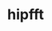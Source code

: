 ---
title: "hipfft"
layout: cache
categories: [package, develop]
meta: {"compilers": ["gcc@=11.4.0", "gcc@=13.2.0"], "num_specs": 18, "num_specs_by_stack": {"e4s": 9, "ml-linux-x86_64-rocm": 9, "root": 18}, "oss": ["ubuntu22.04", "ubuntu24.04"], "platforms": ["linux"], "stacks": ["e4s", "ml-linux-x86_64-rocm", "root"], "targets": ["x86_64_v3"], "versions": ["6.1.2", "6.3.1", "6.3.2"]}
spec_details: [{"compiler": "gcc@=11.4.0", "hash": "njtdeq4hk3lyge6rb36gogpoamspyn3g", "os": "ubuntu22.04", "platform": "linux", "size": "-", "stacks": ["e4s", "root"], "tarball": "https://binaries.spack.io/develop/build_cache/linux-ubuntu22.04-x86_64_v3/gcc-11.4.0/hipfft-6.3.1/linux-ubuntu22.04-x86_64_v3-gcc-11.4.0-hipfft-6.3.1-njtdeq4hk3lyge6rb36gogpoamspyn3g.spack", "target": "x86_64_v3", "variants": ["amdgpu_target=auto", "~asan", "build_system=cmake", "build_type=Release", "~cuda", "generator=make", "~ipo", "+rocm"], "versions": ["6.3.1"]}, {"compiler": "gcc@=11.4.0", "hash": "2jdytneaf4cx3svblimvvsuzkb5ftnqe", "os": "ubuntu22.04", "platform": "linux", "size": "-", "stacks": ["e4s", "root"], "tarball": "https://binaries.spack.io/develop/build_cache/linux-ubuntu22.04-x86_64_v3/gcc-11.4.0/hipfft-6.3.2/linux-ubuntu22.04-x86_64_v3-gcc-11.4.0-hipfft-6.3.2-2jdytneaf4cx3svblimvvsuzkb5ftnqe.spack", "target": "x86_64_v3", "variants": ["amdgpu_target=auto", "~asan", "build_system=cmake", "build_type=Release", "~cuda", "generator=make", "~ipo", "+rocm"], "versions": ["6.3.2"]}, {"compiler": "gcc@=11.4.0", "hash": "jf4luoertm57o7pszvgrgeixrybo45dx", "os": "ubuntu22.04", "platform": "linux", "size": "-", "stacks": ["e4s", "root"], "tarball": "https://binaries.spack.io/develop/build_cache/linux-ubuntu22.04-x86_64_v3/gcc-11.4.0/hipfft-6.3.2/linux-ubuntu22.04-x86_64_v3-gcc-11.4.0-hipfft-6.3.2-jf4luoertm57o7pszvgrgeixrybo45dx.spack", "target": "x86_64_v3", "variants": ["amdgpu_target=auto", "~asan", "build_system=cmake", "build_type=Release", "~cuda", "generator=make", "~ipo", "+rocm"], "versions": ["6.3.2"]}, {"compiler": "gcc@=11.4.0", "hash": "scc5dlvvzwacxzm6bm5sn6tjzowfdrvu", "os": "ubuntu22.04", "platform": "linux", "size": "-", "stacks": ["e4s", "root"], "tarball": "https://binaries.spack.io/develop/build_cache/linux-ubuntu22.04-x86_64_v3/gcc-11.4.0/hipfft-6.3.2/linux-ubuntu22.04-x86_64_v3-gcc-11.4.0-hipfft-6.3.2-scc5dlvvzwacxzm6bm5sn6tjzowfdrvu.spack", "target": "x86_64_v3", "variants": ["amdgpu_target=auto", "~asan", "build_system=cmake", "build_type=Release", "~cuda", "generator=make", "~ipo", "+rocm"], "versions": ["6.3.2"]}, {"compiler": "gcc@=11.4.0", "hash": "wlvk2w6zbz4bpvzn2kn64gfgcjoinpbk", "os": "ubuntu22.04", "platform": "linux", "size": "-", "stacks": ["e4s", "root"], "tarball": "https://binaries.spack.io/develop/build_cache/linux-ubuntu22.04-x86_64_v3/gcc-11.4.0/hipfft-6.3.1/linux-ubuntu22.04-x86_64_v3-gcc-11.4.0-hipfft-6.3.1-wlvk2w6zbz4bpvzn2kn64gfgcjoinpbk.spack", "target": "x86_64_v3", "variants": ["amdgpu_target=auto", "~asan", "build_system=cmake", "build_type=Release", "~cuda", "generator=make", "~ipo", "+rocm"], "versions": ["6.3.1"]}, {"compiler": "gcc@=11.4.0", "hash": "qeybqaa5kuavxjtrscdav222le4uba4a", "os": "ubuntu22.04", "platform": "linux", "size": "-", "stacks": ["e4s", "root"], "tarball": "https://binaries.spack.io/develop/build_cache/linux-ubuntu22.04-x86_64_v3/gcc-11.4.0/hipfft-6.3.2/linux-ubuntu22.04-x86_64_v3-gcc-11.4.0-hipfft-6.3.2-qeybqaa5kuavxjtrscdav222le4uba4a.spack", "target": "x86_64_v3", "variants": ["amdgpu_target=auto", "~asan", "build_system=cmake", "build_type=Release", "~cuda", "generator=make", "~ipo", "+rocm"], "versions": ["6.3.2"]}, {"compiler": "gcc@=11.4.0", "hash": "7venkvm24ajt4bku477d3c5aa3s6zw5b", "os": "ubuntu22.04", "platform": "linux", "size": "-", "stacks": ["e4s", "root"], "tarball": "https://binaries.spack.io/develop/build_cache/linux-ubuntu22.04-x86_64_v3/gcc-11.4.0/hipfft-6.3.1/linux-ubuntu22.04-x86_64_v3-gcc-11.4.0-hipfft-6.3.1-7venkvm24ajt4bku477d3c5aa3s6zw5b.spack", "target": "x86_64_v3", "variants": ["amdgpu_target=auto", "~asan", "build_system=cmake", "build_type=Release", "~cuda", "generator=make", "~ipo", "+rocm"], "versions": ["6.3.1"]}, {"compiler": "gcc@=11.4.0", "hash": "it2vwfois3jebq6gmli3f4fcobvrmy5q", "os": "ubuntu22.04", "platform": "linux", "size": "-", "stacks": ["e4s", "root"], "tarball": "https://binaries.spack.io/develop/build_cache/linux-ubuntu22.04-x86_64_v3/gcc-11.4.0/hipfft-6.3.1/linux-ubuntu22.04-x86_64_v3-gcc-11.4.0-hipfft-6.3.1-it2vwfois3jebq6gmli3f4fcobvrmy5q.spack", "target": "x86_64_v3", "variants": ["amdgpu_target=auto", "~asan", "build_system=cmake", "build_type=Release", "~cuda", "generator=make", "~ipo", "+rocm"], "versions": ["6.3.1"]}, {"compiler": "gcc@=11.4.0", "hash": "76bkncz5opnmjkobnl4j3gt4y52lmoot", "os": "ubuntu22.04", "platform": "linux", "size": "-", "stacks": ["e4s", "root"], "tarball": "https://binaries.spack.io/develop/build_cache/linux-ubuntu22.04-x86_64_v3/gcc-11.4.0/hipfft-6.3.1/linux-ubuntu22.04-x86_64_v3-gcc-11.4.0-hipfft-6.3.1-76bkncz5opnmjkobnl4j3gt4y52lmoot.spack", "target": "x86_64_v3", "variants": ["amdgpu_target=auto", "~asan", "build_system=cmake", "build_type=Release", "~cuda", "generator=make", "~ipo", "+rocm"], "versions": ["6.3.1"]}, {"compiler": "gcc@=13.2.0", "hash": "2ftw7z3yfjwkgwu4e7sadugxqqs7naml", "os": "ubuntu24.04", "platform": "linux", "size": "-", "stacks": ["ml-linux-x86_64-rocm", "root"], "tarball": "https://binaries.spack.io/develop/build_cache/linux-ubuntu24.04-x86_64_v3/gcc-13.2.0/hipfft-6.1.2/linux-ubuntu24.04-x86_64_v3-gcc-13.2.0-hipfft-6.1.2-2ftw7z3yfjwkgwu4e7sadugxqqs7naml.spack", "target": "x86_64_v3", "variants": ["amdgpu_target=gfx90a", "~asan", "build_system=cmake", "build_type=Release", "~cuda", "generator=make", "~ipo", "+rocm"], "versions": ["6.1.2"]}, {"compiler": "gcc@=13.2.0", "hash": "4vuuovpuscrybandhg5bxyliio7rsm2i", "os": "ubuntu24.04", "platform": "linux", "size": "-", "stacks": ["ml-linux-x86_64-rocm", "root"], "tarball": "https://binaries.spack.io/develop/build_cache/linux-ubuntu24.04-x86_64_v3/gcc-13.2.0/hipfft-6.1.2/linux-ubuntu24.04-x86_64_v3-gcc-13.2.0-hipfft-6.1.2-4vuuovpuscrybandhg5bxyliio7rsm2i.spack", "target": "x86_64_v3", "variants": ["amdgpu_target=gfx90a", "~asan", "build_system=cmake", "build_type=Release", "~cuda", "generator=make", "~ipo", "+rocm"], "versions": ["6.1.2"]}, {"compiler": "gcc@=13.2.0", "hash": "kwonrjkvhppykzr5mzyuceuyxe5uyr3t", "os": "ubuntu24.04", "platform": "linux", "size": "-", "stacks": ["ml-linux-x86_64-rocm", "root"], "tarball": "https://binaries.spack.io/develop/build_cache/linux-ubuntu24.04-x86_64_v3/gcc-13.2.0/hipfft-6.1.2/linux-ubuntu24.04-x86_64_v3-gcc-13.2.0-hipfft-6.1.2-kwonrjkvhppykzr5mzyuceuyxe5uyr3t.spack", "target": "x86_64_v3", "variants": ["amdgpu_target=gfx90a", "~asan", "build_system=cmake", "build_type=Release", "~cuda", "generator=make", "~ipo", "+rocm"], "versions": ["6.1.2"]}, {"compiler": "gcc@=13.2.0", "hash": "osodx6cvlemn3bnzky2wlhhvuv7j4mby", "os": "ubuntu24.04", "platform": "linux", "size": "-", "stacks": ["ml-linux-x86_64-rocm", "root"], "tarball": "https://binaries.spack.io/develop/build_cache/linux-ubuntu24.04-x86_64_v3/gcc-13.2.0/hipfft-6.1.2/linux-ubuntu24.04-x86_64_v3-gcc-13.2.0-hipfft-6.1.2-osodx6cvlemn3bnzky2wlhhvuv7j4mby.spack", "target": "x86_64_v3", "variants": ["amdgpu_target=gfx90a", "~asan", "build_system=cmake", "build_type=Release", "~cuda", "generator=make", "~ipo", "+rocm"], "versions": ["6.1.2"]}, {"compiler": "gcc@=13.2.0", "hash": "pdcblos5u5xnfz6frritvd5wvki4gge4", "os": "ubuntu24.04", "platform": "linux", "size": "-", "stacks": ["ml-linux-x86_64-rocm", "root"], "tarball": "https://binaries.spack.io/develop/build_cache/linux-ubuntu24.04-x86_64_v3/gcc-13.2.0/hipfft-6.1.2/linux-ubuntu24.04-x86_64_v3-gcc-13.2.0-hipfft-6.1.2-pdcblos5u5xnfz6frritvd5wvki4gge4.spack", "target": "x86_64_v3", "variants": ["amdgpu_target=gfx90a", "~asan", "build_system=cmake", "build_type=Release", "~cuda", "generator=make", "~ipo", "+rocm"], "versions": ["6.1.2"]}, {"compiler": "gcc@=13.2.0", "hash": "pmwq2le7mgh74hjxru4scng2lr22mfry", "os": "ubuntu24.04", "platform": "linux", "size": "-", "stacks": ["ml-linux-x86_64-rocm", "root"], "tarball": "https://binaries.spack.io/develop/build_cache/linux-ubuntu24.04-x86_64_v3/gcc-13.2.0/hipfft-6.1.2/linux-ubuntu24.04-x86_64_v3-gcc-13.2.0-hipfft-6.1.2-pmwq2le7mgh74hjxru4scng2lr22mfry.spack", "target": "x86_64_v3", "variants": ["amdgpu_target=gfx90a", "~asan", "build_system=cmake", "build_type=Release", "~cuda", "generator=make", "~ipo", "+rocm"], "versions": ["6.1.2"]}, {"compiler": "gcc@=13.2.0", "hash": "rj4ksf73hmio3le5qfl4wlhv6j6wgj3f", "os": "ubuntu24.04", "platform": "linux", "size": "-", "stacks": ["ml-linux-x86_64-rocm", "root"], "tarball": "https://binaries.spack.io/develop/build_cache/linux-ubuntu24.04-x86_64_v3/gcc-13.2.0/hipfft-6.1.2/linux-ubuntu24.04-x86_64_v3-gcc-13.2.0-hipfft-6.1.2-rj4ksf73hmio3le5qfl4wlhv6j6wgj3f.spack", "target": "x86_64_v3", "variants": ["amdgpu_target=gfx90a", "~asan", "build_system=cmake", "build_type=Release", "~cuda", "generator=make", "~ipo", "+rocm"], "versions": ["6.1.2"]}, {"compiler": "gcc@=13.2.0", "hash": "rxp2ajqavbmbhki6pxsr54npcy2rn6un", "os": "ubuntu24.04", "platform": "linux", "size": "-", "stacks": ["ml-linux-x86_64-rocm", "root"], "tarball": "https://binaries.spack.io/develop/build_cache/linux-ubuntu24.04-x86_64_v3/gcc-13.2.0/hipfft-6.1.2/linux-ubuntu24.04-x86_64_v3-gcc-13.2.0-hipfft-6.1.2-rxp2ajqavbmbhki6pxsr54npcy2rn6un.spack", "target": "x86_64_v3", "variants": ["amdgpu_target=gfx90a", "~asan", "build_system=cmake", "build_type=Release", "~cuda", "generator=make", "~ipo", "+rocm"], "versions": ["6.1.2"]}, {"compiler": "gcc@=13.2.0", "hash": "usvax2kb3i26mr5ayznv3debpiuz6bjh", "os": "ubuntu24.04", "platform": "linux", "size": "-", "stacks": ["ml-linux-x86_64-rocm", "root"], "tarball": "https://binaries.spack.io/develop/build_cache/linux-ubuntu24.04-x86_64_v3/gcc-13.2.0/hipfft-6.1.2/linux-ubuntu24.04-x86_64_v3-gcc-13.2.0-hipfft-6.1.2-usvax2kb3i26mr5ayznv3debpiuz6bjh.spack", "target": "x86_64_v3", "variants": ["amdgpu_target=gfx90a", "~asan", "build_system=cmake", "build_type=Release", "~cuda", "generator=make", "~ipo", "+rocm"], "versions": ["6.1.2"]}]
---